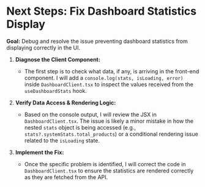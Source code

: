 # Next Steps: Fix Dashboard Statistics Display

**Goal:** Debug and resolve the issue preventing dashboard statistics from displaying correctly in the UI.

1.  **Diagnose the Client Component:**

    - The first step is to check what data, if any, is arriving in the front-end component. I will add a `console.log(stats, isLoading, error)` inside `DashboardClient.tsx` to inspect the values received from the `useDashboardStats` hook.

2.  **Verify Data Access & Rendering Logic:**

    - Based on the console output, I will review the JSX in `DashboardClient.tsx`. The issue is likely a minor mistake in how the nested `stats` object is being accessed (e.g., `stats?.systemStats.total_products`) or a conditional rendering issue related to the `isLoading` state.

3.  **Implement the Fix:**
    - Once the specific problem is identified, I will correct the code in `DashboardClient.tsx` to ensure the statistics are rendered correctly as they are fetched from the API.
